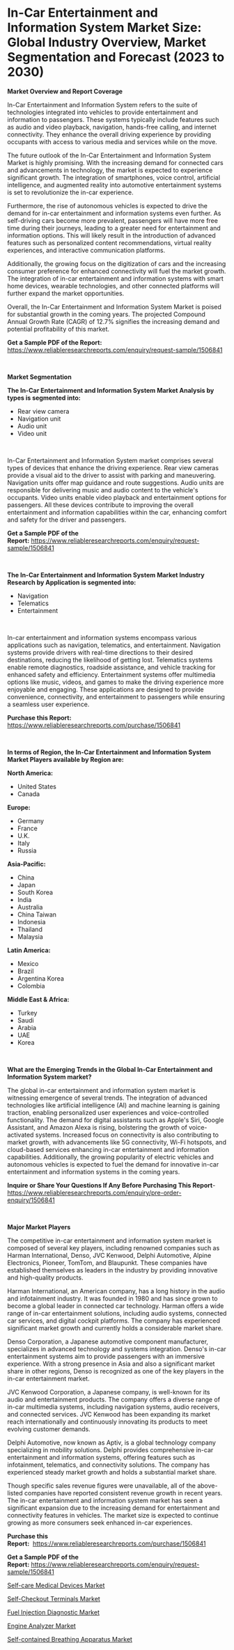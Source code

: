 <p><h1>In-Car Entertainment and Information System Market Size: Global Industry Overview, Market Segmentation and Forecast (2023 to 2030)</h1></p><p><strong>Market Overview and Report Coverage</strong></p>
<p><p>In-Car Entertainment and Information System refers to the suite of technologies integrated into vehicles to provide entertainment and information to passengers. These systems typically include features such as audio and video playback, navigation, hands-free calling, and internet connectivity. They enhance the overall driving experience by providing occupants with access to various media and services while on the move.</p><p>The future outlook of the In-Car Entertainment and Information System Market is highly promising. With the increasing demand for connected cars and advancements in technology, the market is expected to experience significant growth. The integration of smartphones, voice control, artificial intelligence, and augmented reality into automotive entertainment systems is set to revolutionize the in-car experience.</p><p>Furthermore, the rise of autonomous vehicles is expected to drive the demand for in-car entertainment and information systems even further. As self-driving cars become more prevalent, passengers will have more free time during their journeys, leading to a greater need for entertainment and information options. This will likely result in the introduction of advanced features such as personalized content recommendations, virtual reality experiences, and interactive communication platforms.</p><p>Additionally, the growing focus on the digitization of cars and the increasing consumer preference for enhanced connectivity will fuel the market growth. The integration of in-car entertainment and information systems with smart home devices, wearable technologies, and other connected platforms will further expand the market opportunities.</p><p>Overall, the In-Car Entertainment and Information System Market is poised for substantial growth in the coming years. The projected Compound Annual Growth Rate (CAGR) of 12.7% signifies the increasing demand and potential profitability of this market.</p></p>
<p><strong>Get a Sample PDF of the Report:</strong> <a href="https://www.reliableresearchreports.com/enquiry/request-sample/1506841">https://www.reliableresearchreports.com/enquiry/request-sample/1506841</a></p>
<p>&nbsp;</p>
<p><strong>Market Segmentation</strong></p>
<p><strong>The In-Car Entertainment and Information System Market Analysis by types is segmented into:</strong></p>
<p><ul><li>Rear view camera</li><li>Navigation unit</li><li>Audio unit</li><li>Video unit</li></ul></p>
<p>&nbsp;</p>
<p><p>In-Car Entertainment and Information System market comprises several types of devices that enhance the driving experience. Rear view cameras provide a visual aid to the driver to assist with parking and maneuvering. Navigation units offer map guidance and route suggestions. Audio units are responsible for delivering music and audio content to the vehicle's occupants. Video units enable video playback and entertainment options for passengers. All these devices contribute to improving the overall entertainment and information capabilities within the car, enhancing comfort and safety for the driver and passengers.</p></p>
<p><strong>Get a Sample PDF of the Report:</strong>&nbsp;<a href="https://www.reliableresearchreports.com/enquiry/request-sample/1506841">https://www.reliableresearchreports.com/enquiry/request-sample/1506841</a></p>
<p>&nbsp;</p>
<p><strong>The In-Car Entertainment and Information System Market Industry Research by Application is segmented into:</strong></p>
<p><ul><li>Navigation</li><li>Telematics</li><li>Entertainment</li></ul></p>
<p>&nbsp;</p>
<p><p>In-car entertainment and information systems encompass various applications such as navigation, telematics, and entertainment. Navigation systems provide drivers with real-time directions to their desired destinations, reducing the likelihood of getting lost. Telematics systems enable remote diagnostics, roadside assistance, and vehicle tracking for enhanced safety and efficiency. Entertainment systems offer multimedia options like music, videos, and games to make the driving experience more enjoyable and engaging. These applications are designed to provide convenience, connectivity, and entertainment to passengers while ensuring a seamless user experience.</p></p>
<p><strong>Purchase this Report:</strong>&nbsp; <a href="https://www.reliableresearchreports.com/purchase/1506841">https://www.reliableresearchreports.com/purchase/1506841</a></p>
<p>&nbsp;</p>
<p><strong>In terms of Region, the In-Car Entertainment and Information System Market Players available by Region are:</strong></p>
<p>
    <p> <strong> North America: </strong>
        <ul>
            <li>United States</li>
            <li>Canada</li>
        </ul>
        </p> 
    <p> <strong> Europe: </strong>
        <ul>
            <li>Germany</li>
            <li>France</li>
            <li>U.K.</li>
            <li>Italy</li>
            <li>Russia</li>
        </ul>
        </p> 
    <p> <strong> Asia-Pacific: </strong>
        <ul>
            <li>China</li>
            <li>Japan</li>
            <li>South Korea</li>
            <li>India</li>
            <li>Australia</li>
            <li>China Taiwan</li>
            <li>Indonesia</li>
            <li>Thailand</li>
            <li>Malaysia</li>
        </ul>
        </p> 
    <p> <strong> Latin America: </strong>
        <ul>
            <li>Mexico</li>
            <li>Brazil</li>
            <li>Argentina Korea</li>
            <li>Colombia</li>
        </ul>
        </p> 
    <p> <strong> Middle East & Africa: </strong>
        <ul>
            <li>Turkey</li>
            <li>Saudi</li>
            <li>Arabia</li>
            <li>UAE</li>
            <li>Korea</li>
        </ul>
    </p>
    </p>
<p>&nbsp;</p>
<p><strong>What are the Emerging Trends in the Global In-Car Entertainment and Information System market?</strong></p>
<p><p>The global in-car entertainment and information system market is witnessing emergence of several trends. The integration of advanced technologies like artificial intelligence (AI) and machine learning is gaining traction, enabling personalized user experiences and voice-controlled functionality. The demand for digital assistants such as Apple's Siri, Google Assistant, and Amazon Alexa is rising, bolstering the growth of voice-activated systems. Increased focus on connectivity is also contributing to market growth, with advancements like 5G connectivity, Wi-Fi hotspots, and cloud-based services enhancing in-car entertainment and information capabilities. Additionally, the growing popularity of electric vehicles and autonomous vehicles is expected to fuel the demand for innovative in-car entertainment and information systems in the coming years.</p></p>
<p><strong>Inquire or Share Your Questions If Any Before Purchasing This Report</strong>- <a href="https://www.reliableresearchreports.com/enquiry/pre-order-enquiry/1506841">https://www.reliableresearchreports.com/enquiry/pre-order-enquiry/1506841</a></p>
<p>&nbsp;</p>
<p><strong>Major Market Players</strong></p>
<p><p>The competitive in-car entertainment and information system market is composed of several key players, including renowned companies such as Harman International, Denso, JVC Kenwood, Delphi Automotive, Alpine Electronics, Pioneer, TomTom, and Blaupunkt. These companies have established themselves as leaders in the industry by providing innovative and high-quality products.</p><p>Harman International, an American company, has a long history in the audio and infotainment industry. It was founded in 1980 and has since grown to become a global leader in connected car technology. Harman offers a wide range of in-car entertainment solutions, including audio systems, connected car services, and digital cockpit platforms. The company has experienced significant market growth and currently holds a considerable market share.</p><p>Denso Corporation, a Japanese automotive component manufacturer, specializes in advanced technology and systems integration. Denso's in-car entertainment systems aim to provide passengers with an immersive experience. With a strong presence in Asia and also a significant market share in other regions, Denso is recognized as one of the key players in the in-car entertainment market.</p><p>JVC Kenwood Corporation, a Japanese company, is well-known for its audio and entertainment products. The company offers a diverse range of in-car multimedia systems, including navigation systems, audio receivers, and connected services. JVC Kenwood has been expanding its market reach internationally and continuously innovating its products to meet evolving customer demands.</p><p>Delphi Automotive, now known as Aptiv, is a global technology company specializing in mobility solutions. Delphi provides comprehensive in-car entertainment and information systems, offering features such as infotainment, telematics, and connectivity solutions. The company has experienced steady market growth and holds a substantial market share.</p><p>Though specific sales revenue figures were unavailable, all of the above-listed companies have reported consistent revenue growth in recent years. The in-car entertainment and information system market has seen a significant expansion due to the increasing demand for entertainment and connectivity features in vehicles. The market size is expected to continue growing as more consumers seek enhanced in-car experiences.</p></p>
<p><strong>Purchase this Report:</strong>&nbsp;&nbsp;<a href="https://www.reliableresearchreports.com/purchase/1506841">https://www.reliableresearchreports.com/purchase/1506841</a></p>
<p></p>
<p><strong>Get a Sample PDF of the Report:</strong>&nbsp;<a href="https://www.reliableresearchreports.com/enquiry/request-sample/1506841">https://www.reliableresearchreports.com/enquiry/request-sample/1506841</a></p>
<p><p><a href="https://www.linkedin.com/pulse/self-care-medical-devices-market-research-report-provides/">Self-care Medical Devices Market</a></p><p><a href="https://www.linkedin.com/pulse/self-checkout-terminals-market-research-report-provides/">Self-Checkout Terminals Market</a></p><p><a href="https://medium.com/@keenanmarks2023/fuel-injection-diagnostic-market-size-growth-forecast-2023-2030-96c0d4d1f133">Fuel Injection Diagnostic Market</a></p><p><a href="https://medium.com/@lilakautzer2023/engine-analyzer-market-size-growth-forecast-2023-2030-48eab1c4b0b8">Engine Analyzer Market</a></p><p><a href="https://www.linkedin.com/pulse/self-contained-breathing-apparatus-market-size-2023-2030-global/">Self-contained Breathing Apparatus Market</a></p></p>